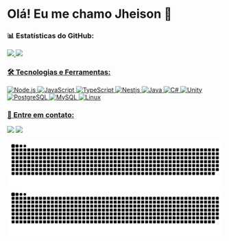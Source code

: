 # Olá! Eu me chamo Jheison 👋

### 📊 Estatísticas do GitHub:

<div>
    <a href="https://github.com/JheisonNovak">
    <picture>
        <source 
            srcset="https://github-readme-stats-jheison-novak.vercel.app/api?username=JheisonNovak&show_icons=true&theme=chartreuse-dark&count_private=true&cache_seconds=600"
            media="(prefers-color-scheme: dark)"
        />
        <source 
            srcset="https://github-readme-stats-jheison-novak.vercel.app/api?username=JheisonNovak&show_icons=true&theme=swift&count_private=true&cache_seconds=600"
            media="(prefers-color-scheme: light), (prefers-color-scheme: no-preference)"
        />
        <img loading="lazy" height="180em" src="https://github-readme-stats-jheison-novak.vercel.app/api?username=JheisonNovak&show_icons=true&theme=swift&count_private=true&cache_seconds=600" />
    </picture>
    <picture>
        <source 
            srcset="https://github-readme-stats-jheison-novak.vercel.app/api/top-langs/?username=JheisonNovak&layout=compact&theme=chartreuse-dark&cache_seconds=600"
            media="(prefers-color-scheme: dark)"
        />
        <source 
            srcset="https://github-readme-stats-jheison-novak.vercel.app/api/top-langs/?username=JheisonNovak&layout=compact&theme=swift&cache_seconds=600"
            media="(prefers-color-scheme: light), (prefers-color-scheme: no-preference)"
        />
        <img loading="lazy" height="180em" src="https://github-readme-stats-jheison-novak.vercel.app/api/top-langs/?username=JheisonNovak&layout=compact&theme=swift&cache_seconds=600" />
    </picture>
</div>

### 🛠️ Tecnologias e Ferramentas:

<p>
    <img src="https://cdn.jsdelivr.net/gh/devicons/devicon/icons/nodejs/nodejs-original.svg" width="30" height="30" alt="Node.js"/>
    <img src="https://cdn.jsdelivr.net/gh/devicons/devicon/icons/javascript/javascript-original.svg" width="30" height="30" alt="JavaScript"/>
    <img src="https://cdn.jsdelivr.net/gh/devicons/devicon/icons/typescript/typescript-original.svg" width="30" height="30" alt="TypeScript"/>
    <img src="https://cdn.jsdelivr.net/gh/devicons/devicon@latest/icons/nestjs/nestjs-original.svg" width="30" height="30" alt="Nestjs"/>
    <img src="https://cdn.jsdelivr.net/gh/devicons/devicon@latest/icons/java/java-original.svg" width="30" height="30" alt="Java"/> 
    <img src="https://cdn.jsdelivr.net/gh/devicons/devicon@latest/icons/csharp/csharp-original.svg" width="30" height="30" alt="C#"/>
    <img src="https://cdn.jsdelivr.net/gh/devicons/devicon@latest/icons/unity/unity-original.svg" width="30" height="30" alt="Unity"/>
    <img src="https://cdn.jsdelivr.net/gh/devicons/devicon/icons/postgresql/postgresql-original.svg" width="30" height="30" alt="PostgreSQL"/>
    <img src="https://cdn.jsdelivr.net/gh/devicons/devicon@latest/icons/mysql/mysql-original.svg" width="30" height="30" alt="MySQL"/>
    <img src="https://cdn.jsdelivr.net/gh/devicons/devicon/icons/linux/linux-original.svg" width="30" height="30" alt="Linux"/>
</p>

### 💬 Entre em contato:

<a href="https://www.linkedin.com/in/jheison-novak-017363288/" target="_blank" rel="noopener noreferrer"><img loading="lazy" src="https://img.shields.io/badge/-LinkedIn-blue?style=flat-square&logo=linkedin&logoColor=white" target="_blank" rel="noopener noreferrer"></a>
<a href="https://github.com/JheisonNovak" target="_blank" rel="noopener noreferrer"><img loading="lazy" src="https://img.shields.io/badge/-GitHub-181717?style=flat-square&logo=github&logoColor=white" target="_blank" rel="noopener noreferrer"></a>

![Snake animation](https://github.com/JheisonNovak/JheisonNovak/blob/output/github-contribution-grid-snake.svg?cache_seconds=600#gh-light-mode-only)
![Snake animation](https://github.com/JheisonNovak/JheisonNovak/blob/output/github-contribution-grid-snake-dark.svg?cache_seconds=600#gh-dark-mode-only)
